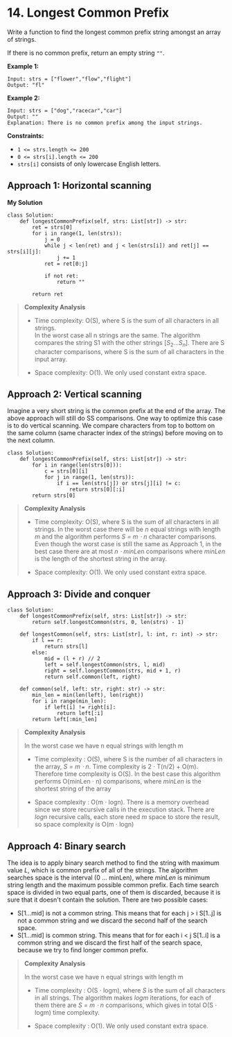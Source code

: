 # 14. Longest Common Prefix

Write a function to find the longest common prefix string amongst an array of strings.

If there is no common prefix, return an empty string `""`.


**Example 1:**

```
Input: strs = ["flower","flow","flight"]
Output: "fl"
```

**Example 2:**

```
Input: strs = ["dog","racecar","car"]
Output: ""
Explanation: There is no common prefix among the input strings.
```

**Constraints:**

- `1 <= strs.length <= 200`
- `0 <= strs[i].length <= 200`
- `strs[i]` consists of only lowercase English letters.


## Approach 1: Horizontal scanning
**My Solution**
```python3
class Solution:
    def longestCommonPrefix(self, strs: List[str]) -> str:
        ret = strs[0]
        for i in range(1, len(strs)):
            j = 0
            while j < len(ret) and j < len(strs[i]) and ret[j] == strs[i][j]:
                j += 1
            ret = ret[0:j]
            
            if not ret:
                return ""
            
        return ret
```

> **Complexity Analysis**
>
> - Time complexity: O(S), where S is the sum of all characters in all strings.  
> In the worst case all n strings are the same. The algorithm compares the string S1 with the other strings $[S_2 ... S_n]$. There are S character comparisons, where S is the sum of all characters in the input array.
> 
> - Space complexity: O(1). We only used constant extra space.


## Approach 2: Vertical scanning
Imagine a very short string is the common prefix at the end of the array. The above approach will still do SS comparisons. One way to optimize this case is to do vertical scanning. We compare characters from top to bottom on the same column (same character index of the strings) before moving on to the next column.

```python3
class Solution:
    def longestCommonPrefix(self, strs: List[str]) -> str:
        for i in range(len(strs[0])):
            c = strs[0][i]
            for j in range(1, len(strs)):
                if i == len(strs[j]) or strs[j][i] != c:
                    return strs[0][:i]
        return strs[0]
```

> **Complexity Analysis**
>
> - Time complexity: O(S), where S is the sum of all characters in all strings. In the worst case there will be *n* equal strings with length *m* and the algorithm performs *S = m ⋅ n* character comparisons. Even though the worst case is still the same as Approach 1, in the best case there are at most *n ⋅ minLen* comparisons where *minLen* is the length of the shortest string in the array.
> 
> - Space complexity: O(1). We only used constant extra space.


## Approach 3: Divide and conquer

```python3
class Solution:
    def longestCommonPrefix(self, strs: List[str]) -> str:
        return self.longestCommon(strs, 0, len(strs) - 1)
    
    def longestCommon(self, strs: List[str], l: int, r: int) -> str:
        if l == r:
            return strs[l]
        else:
            mid = (l + r) // 2
            left = self.longestCommon(strs, l, mid)
            right = self.longestCommon(strs, mid + 1, r)
            return self.common(left, right)
        
    def common(self, left: str, right: str) -> str:
        min_len = min(len(left), len(right))
        for i in range(min_len):
            if left[i] != right[i]:
                return left[:i]
        return left[:min_len]
```

> **Complexity Analysis**
> 
> In the worst case we have n equal strings with length m
> 
> - Time complexity : O(S), where S is the number of all characters in the array, *S = m ⋅ n*. Time complexity is 2 ⋅ T(n/2) + O(m). Therefore time complexity is O(S). In the best case this algorithm performs O(minLen ⋅ n) comparisons, where *minLen* is the shortest string of the array
> 
> - Space complexity : O(m ⋅ logn). There is a memory overhead since we store recursive calls in the execution stack. There are *logn* recursive calls, each store need *m* space to store the result, so space complexity is O(m ⋅ logn)


## Approach 4: Binary search

The idea is to apply binary search method to find the string with maximum value *L*, which is common prefix of all of the strings. The algorithm searches space is the interval (0 … minLen), where *minLen* is minimum string length and the maximum possible common prefix. Each time search space is divided in two equal parts, one of them is discarded, because it is sure that it doesn't contain the solution. There are two possible cases:
- S[1...mid] is not a common string. This means that for each j > i S[1..j] is not a common string and we discard the second half of the search space.
- S[1...mid] is common string. This means that for for each i < j S[1..i] is a common string and we discard the first half of the search space, because we try to find longer common prefix.

> **Complexity Analysis**
> 
> In the worst case we have n equal strings with length m
> 
> - Time complexity : O(S ⋅ logm), where *S* is the sum of all characters in all strings. The algorithm makes *logm* iterations, for each of them there are *S = m ⋅ n* comparisons, which gives in total O(S ⋅ logm) time complexity.
> 
> - Space complexity : O(1). We only used constant extra space.
